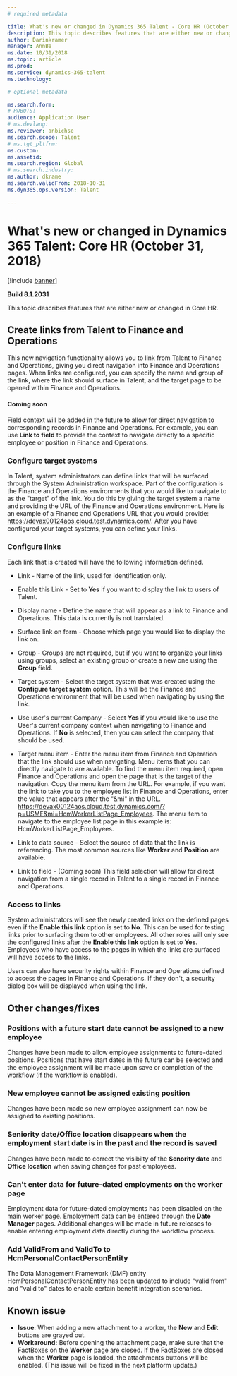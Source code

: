 ```yaml
---
# required metadata

title: What's new or changed in Dynamics 365 Talent - Core HR (October 31, 2018)
description: This topic describes features that are either new or changed in Microsoft Dynamics 365 Talent - Core HR.
author: Darinkramer
manager: AnnBe
ms.date: 10/31/2018
ms.topic: article
ms.prod: 
ms.service: dynamics-365-talent
ms.technology: 

# optional metadata

ms.search.form: 
# ROBOTS: 
audience: Application User
# ms.devlang: 
ms.reviewer: anbichse
ms.search.scope: Talent
# ms.tgt_pltfrm: 
ms.custom: 
ms.assetid: 
ms.search.region: Global
# ms.search.industry: 
ms.author: dkrame
ms.search.validFrom: 2018-10-31
ms.dyn365.ops.version: Talent

---
```

# What's new or changed in Dynamics 365 Talent: Core HR (October 31, 2018)

[!include [banner](includes/banner.md)]

**Build 8.1.2031**

This topic describes features that are either new or changed in Core HR.

## Create links from Talent to Finance and Operations
This new navigation functionality allows you to link from Talent to Finance and Operations, giving you direct navigation into Finance and Operations pages. When links are configured, you can specify the name and group of the link, where the link should surface in Talent, and the target page to be opened within Finance and Operations.

#### Coming soon
Field context will be added in the future to allow for direct navigation to corresponding records in Finance and Operations. For example, you can use **Link to field** to provide the context to navigate directly to a specific employee or position in Finance and Operations.

### Configure target systems

In Talent, system administrators can define links that will be surfaced through the System Administration workspace. Part of the configuration is the Finance and Operations environments that you would like to navigate to as the "target" of the link. You do this by giving the target system a name and providing the URL of the Finance and Operations environment. Here is an example of a Finance and Operations URL that you would provide: https://devax00124aos.cloud.test.dynamics.com/. After you have configured your target systems,  you can define your links.

### Configure links

Each link that is created will have the following information defined.

- Link - Name of the link, used for identification only.

- Enable this Link - Set to **Yes** if you want to display the link to users of Talent.

- Display name - Define the name that will appear as a link to Finance and Operations. This data is currently is not translated.

- Surface link on form - Choose which page you would like to display the link on.

- Group - Groups are not required, but if you want to organize your links using groups, select an existing group or create a new one using the **Group** field.

- Target system - Select the target system that was created using the **Configure target system** option. This will be the Finance and Operations environment that will be used when navigating by using the link.

- Use user's current Company - Select **Yes** if you would like to use the User's current company context when navigating to Finance and Operations. If **No** is selected, then you can select the company that should be used.

- Target menu item - Enter the menu item from Finance and Operation that the link should use when navigating. Menu items that you can directly navigate to are available. To find the menu item required, open Finance and Operations and open the page that is the target of the navigation. Copy the menu item from the URL. For example, if you want the link to take you to the employee list in Finance and Operations, enter the value that appears after the "&mi" in the URL. https://devax00124aos.cloud.test.dynamics.com/?p=USMF&mi=HcmWorkerListPage_Employees. The menu item to navigate to the employee list page in this example is: HcmWorkerListPage_Employees.

- Link to data source - Select the source of data that the link is referencing. The most common sources like **Worker** and **Position** are available.

- Link to field - (Coming soon) This field selection will allow for direct navigation from a single record in Talent to a single record in Finance and Operations.

### Access to links

System administrators will see the newly created links on the defined pages even if the **Enable this link** option is set to **No**. This can be used for testing links prior to surfacing them to other employees. All other roles will only see the configured links after the **Enable this link** option is set to **Yes**. Employees who have access to the pages in which the links are surfaced will have access to the links.

Users can also have security rights within Finance and Operations defined to access the pages in Finance and Operations. If they don't, a security dialog box will be displayed when using the link.


## Other changes/fixes

### Positions with a future start date cannot be assigned to a new employee

Changes have been made to allow employee assignments to future-dated positions. Positions that have start dates in the future can be selected and the employee assignment will be made upon save or completion of the workflow (if the workflow is enabled).

### New employee cannot be assigned existing position

Changes have been made so new employee assignment can now be assigned to existing positions.

### Seniority date/Office location disappears when the employment start date is in the past and the record is saved

Changes have been made to correct the visibilty of the **Senority date** and **Office location** when saving changes for past employees.

### Can't enter data for future-dated employments on the worker page

Employment data for future-dated employments has been disabled on the main worker page. Employment data can be entered through the **Date Manager** pages. Additional changes will be made in future releases to enable entering employment data directly during the workflow process.

### Add ValidFrom and ValidTo to HcmPersonalContactPersonEntity

The Data Management Framework (DMF) entity HcmPersonalContactPersonEntity has been updated to include "valid from" and "valid to" dates to enable certain benefit integration scenarios. 

## Known issue
- **Issue**: When adding a new attachment to a worker, the **New** and **Edit** buttons are grayed out. 
- **Workaround:** Before opening the attachment page, make sure that the FactBoxes on the **Worker** page are closed. If the FactBoxes are closed when the **Worker** page is loaded, the attachments buttons will be enabled. (This issue will be fixed in the next platform update.)
